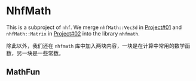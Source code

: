 # NhfMath

This is a subproject of `nhf`. We merge `nhfMath::Vec3d` in [Project#01](https://github.com/rudin-jiang/QuantumChemistryCpp/tree/master/Project%2301#designing-vec3d-class) and `nhfMath::Matrix` in [Project#02](https://github.com/rudin-jiang/QuantumChemistryCpp/tree/master/Project%2302#project-02-encapsulation-of-matrix-class) into the library `nhfmath`.

除此以外，我们还在 `nhfmath` 库中加入两块内容，一块是在计算中常用的数学函数，另一块是一些常数。


## MathFun


